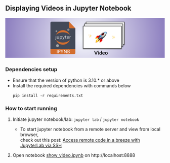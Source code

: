 ## Displaying Videos in Jupyter Notebook

<img src="metadata/video_banner.png">

### Dependencies setup
- Ensure that the version of python is 3.10.* or above
- Install the required dependencies with commands below
    ```
    pip install -r requirements.txt
    ```

### How to start running

1. Initiate jupyter notebook/lab: `jupyter lab` / `jupyter notebook`
    - To start jupyter notebook from a remote server and view from local browser,  
    check out this post: [Access remote code in a breeze with JupyterLab via SSH](https://medium.com/towards-data-science/access-remote-code-in-a-breeze-with-jupyterlab-via-ssh-8c6a9ffaaa8c)

2. Open notebook [show_video.ipynb](show_video.ipynb) on http://localhost:8888